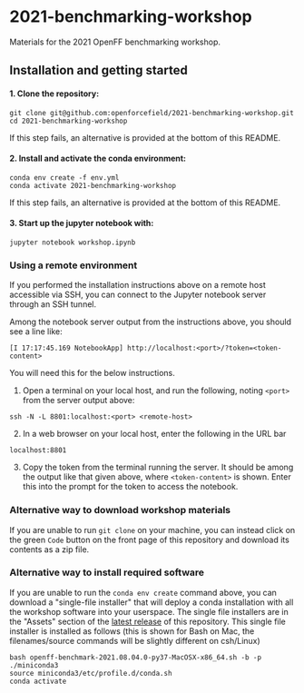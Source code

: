 # 2021-benchmarking-workshop

Materials for the 2021 OpenFF benchmarking workshop.

## Installation and getting started

#### 1. Clone the repository:

```
git clone git@github.com:openforcefield/2021-benchmarking-workshop.git
cd 2021-benchmarking-workshop
```

If this step fails, an alternative is provided at the bottom of this README.

#### 2. Install and activate the conda environment:

```
conda env create -f env.yml
conda activate 2021-benchmarking-workshop
```

If this step fails, an alternative is provided at the bottom of this README.

#### 3. Start up the jupyter notebook with:

```
jupyter notebook workshop.ipynb
```

### Using a remote environment

If you performed the installation instructions above on a remote host accessible via SSH,
you can connect to the Jupyter notebook server through an SSH tunnel.

Among the notebook server output from the instructions above, you should see a line like:

```
[I 17:17:45.169 NotebookApp] http://localhost:<port>/?token=<token-content>
```

You will need this for the below instructions.

1. Open a terminal on your local host, and run the following, noting `<port>` from the server output above:

```
ssh -N -L 8801:localhost:<port> <remote-host>
```

2. In a web browser on your local host, enter the following in the URL bar

```
localhost:8801
```

3. Copy the token from the terminal running the server.
   It should be among the output like that given above, where `<token-content>` is shown.
   Enter this into the prompt for the token to access the notebook.


### Alternative way to download workshop materials

If you are unable to run `git clone` on your machine, you can instead click on the green `Code` button on the front page of this repository and download its contents as a zip file.

### Alternative way to install required software

If you are unable to run the `conda env create` command above, you can download a "single-file installer" that will deploy a conda installation with all the workshop software into your userspace. The single file installers are in the "Assets" section of the [latest release](https://github.com/openforcefield/2021-benchmarking-workshop/releases) of this repository. This single file installer is installed as follows (this is shown for Bash on Mac, the filenames/source commands will be slightly different on csh/Linux)

```
bash openff-benchmark-2021.08.04.0-py37-MacOSX-x86_64.sh -b -p ./miniconda3
source miniconda3/etc/profile.d/conda.sh 
conda activate
```
